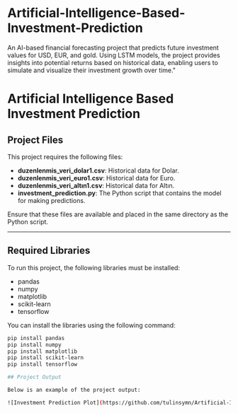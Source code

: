 # Artificial-Intelligence-Based-Investment-Prediction
An AI-based financial forecasting project that predicts future investment values for USD, EUR, and gold. Using LSTM models, the project provides insights into potential returns based on historical data, enabling users to simulate and visualize their investment growth over time."
# Artificial Intelligence Based Investment Prediction
## Project Files

This project requires the following files:

- **duzenlenmis_veri_dolar1.csv**: Historical data for Dolar.
- **duzenlenmis_veri_euro1.csv**: Historical data for Euro.
- **duzenlenmis_veri_altın1.csv**: Historical data for Altın.
- **investment_prediction.py**: The Python script that contains the model for making predictions.

Ensure that these files are available and placed in the same directory as the Python script.

---
## Required Libraries

To run this project, the following libraries must be installed:

- pandas
- numpy
- matplotlib
- scikit-learn
- tensorflow

You can install the libraries using the following command:

```bash
pip install pandas
pip install numpy
pip install matplotlib
pip install scikit-learn
pip install tensorflow 

## Project Output

Below is an example of the project output:

![Investment Prediction Plot](https://github.com/tulinsymn/Artificial-Intelligence-Based-Investment-Prediction/blob/main/images.png)


